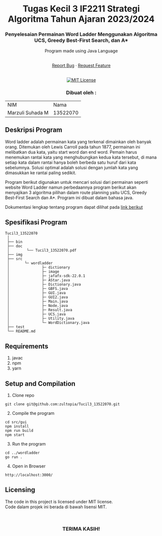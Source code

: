 <!-- INTRO -->
<br />
<div align="center">
  <h1 align="center">Tugas Kecil 3 IF2211 Strategi Algoritma Tahun Ajaran 2023/2024</h1>

  <p align="center">
    <h3> Penyelesaian Permainan Word Ladder Menggunakan Algoritma UCS, Greedy Best-First Search, dan A* </h3>
    <p>Program made using Java Language</p>
    <br />
    <a href="https://github.com/zultopia/Tucil3_13522070.git">Report Bug</a>
    ·
    <a href="https://github.com/zultopia/Tucil3_13522070.git">Request Feature</a>
<br>
<br>

[![MIT License][license-shield]][license-url]

  </p>
</div>

<!-- CONTRIBUTOR -->
<div align="center" id="contributor">
  <strong>
    <h3>Dibuat oleh :</h3>
    <table align="center">
      <tr>
        <td>NIM</td>
        <td>Nama</td>
      </tr>
     <tr>
        <td>Marzuli Suhada M</td>
        <td>13522070</td>
    </tr>
    </table>
  </strong>
</div>

## Deskripsi Program

Word ladder adalah permainan kata yang terkenal dimainkan oleh banyak orang. Ditemukan oleh Lewis Carroll pada tahun 1877, permainan ini melibatkan dua kata, yaitu start word dan end word. Pemain harus menemukan rantai kata yang menghubungkan kedua kata tersebut, di mana setiap kata dalam rantai hanya boleh berbeda satu huruf dari kata sebelumnya. Solusi optimal adalah solusi dengan jumlah kata yang dimasukkan ke rantai paling sedikit. 

Program berikut digunakan untuk mencari solusi dari permainan seperti website Word Ladder namun perbedaannya program berikut akan menyajikan 3 algoritma pilihan dalam route planning yaitu UCS, Greedy Best-First Search dan A*. Program ini dibuat dalam bahasa java.

Dokumentasi lengkap tentang program dapat dilihat pada [link berikut](https://docs.google.com/document/d/1tu7SLjJEVwF8sbB8LzhDxNwkIRlGruBIOM_aWvxfHqg/edit)

## Spesifikasi Program

```
Tucil3_13522070
 │ 
 ├── bin    
 ├── doc    
 │        └── Tucil3_13522070.pdf 
 ├── img 
 ├── src    
 │       └─ wordladder
 │       	     ├─ dictionary
 │       	     ├─ image
 │       	     ├─ jafafx-sdk-22.0.1
 │       	     ├─ AStar.java
 │       	     ├─ Dictionary.java
 │       	     ├─ GBFS.java
 │       	     ├─ GUI.java
 │       	     ├─ GUI2.java
 │       	     ├─ Main.java
 │       	     ├─ Node.java
 │       	     ├─ Result.java
 │       	     ├─ UCS.java
 │       	     ├─ Utility.java
 │       	     └─ WordDictionary.java
 ├── test    
 └── README.md  
```

## Requirements

1. javac
2. npm
3. yarn

## Setup and Compilation

1. Clone repo

```
git clone git@github.com:zultopia/Tucil3_13522070.git
```

2. Compile the program

```
cd src/gui
npm install
npm run build
npm start
```

3. Run the program

```
cd ../wordladder
go run .
```

4. Open in Browser

```
http://localhost:3000/
```

<!-- LICENSE -->
## Licensing

The code in this project is licensed under MIT license.  
Code dalam projek ini berada di bawah lisensi MIT.

<br>
<h3 align="center"> TERIMA KASIH! </h3>

<!-- MARKDOWN LINKS & IMAGES -->
<!-- https://www.markdownguide.org/basic-syntax/#reference-style-links -->
[license-shield]: https://img.shields.io/github/license/othneildrew/Best-README-Template.svg?style=for-the-badge
[license-url]: https://github.com/zultopia/Tucil3_13522070/blob/main/LICENSE